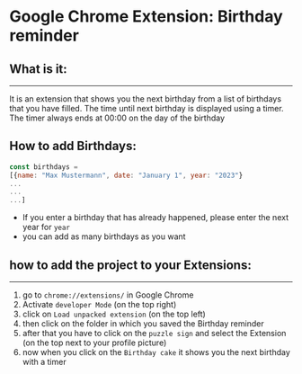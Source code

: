 # Google Chrome Extension: Birthday reminder


## What is it: 
---
It is an extension that shows you the next birthday from a list of birthdays that you have filled.
The time until next birthday is displayed using a timer. The timer always ends at 00:00 on the day of the birthday

## How to add Birthdays: 
```Javascript
const birthdays = 
[{name: "Max Mustermann", date: "January 1", year: "2023"}
...
...
...]
```
- If you enter a birthday that has already happened, please enter the next year for `year`
- you can add as many birthdays as you want

## how to add the project to your Extensions: 
---
1.  go to `chrome://extensions/` in Google Chrome
2. Activate `developer Mode` (on the top right)
3. click on `Load unpacked extension` (on the top left)
4. then click on the folder in which you saved the Birthday reminder
5. after that you have to click on the `puzzle sign` and select the Extension (on the top next to your profile picture)
6. now when you click on the `Birthday cake` it shows you the next birthday with a timer